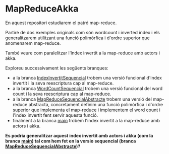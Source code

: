 # MapReduceAkka

En aquest repositori estudiarem el patró map-reduce.

Partiré de dos exemples originals com són wordcount i inverted index i els generalitzarem utilitzant una funció polimórfica i d'ordre superior que anomenarem map-reduce.

També veure com paralelitzar l'índex invertit a la map-reduce amb actors i akka.

Exploreu successivament les següents branques:

* a la branca [IndexInvertitSequencial](https://github.com/mateuvillaret/MapReduceAkka/tree/IndexinvertitSequencial) trobem una versió funcional d'index invertit i la seva reescriptura cap al map-reduce.
* a la branca [WordCountSequencial](https://github.com/mateuvillaret/MapReduceAkka/tree/WordCountSequencial) trobem una versió funcional del word count i la seva reescriptura cap al map-reduce. 
* a la branca [MapReduceSequencialAbstracte](https://github.com/mateuvillaret/MapReduceAkka/tree/MapReduceSequencialAbstracte)  trobem una versió del map-reduce abstracta, concretament definim una funció polimórfica i d'ordre superior que implementa el map-reduce i implementem el word count i l'index invertit fent servir aquesta funció.
* finalment a la branca [main](https://github.com/mateuvillaret/MapReduceAkka/tree/main) trobem l'index invertit a la map-reduce amb actors i akka.

**Es podria generalitzar aquest index invertit amb actors i akka (com la branca [main](https://github.com/mateuvillaret/MapReduceAkka/tree/main)) tal com hem fet en la versio sequencial (branca [MapReduceSequencialAbstracte](https://github.com/mateuvillaret/MapReduceAkka/tree/MapReduceSequencialAbstracte))?**


